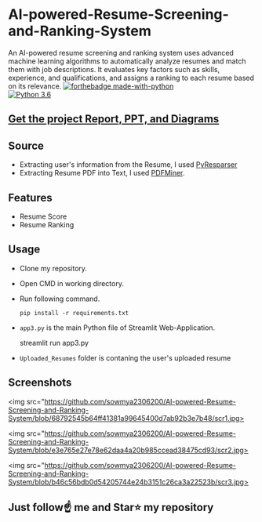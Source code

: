 # AI-powered-Resume-Screening-and-Ranking-System
An AI-powered resume screening and ranking system uses advanced machine learning algorithms to automatically analyze resumes and match them with job descriptions. It evaluates key factors such as skills, experience, and qualifications, and assigns a ranking to each resume based on its relevance. 
[![forthebadge made-with-python](http://ForTheBadge.com/images/badges/made-with-python.svg)](https://www.python.org/)                 
[![Python 3.6](https://img.shields.io/badge/python-3.6-blue.svg)](https://www.python.org/downloads/release/python-360/)   

## [Get the project Report, PPT, and Diagrams](https://kushalbhavsar1820.stores.instamojo.com/product/864991/smart-resume-analyzer-ppt-report-and-diagram-c091f/)
## Source
- Extracting user's information from the Resume, I used [PyResparser](https://omkarpathak.in/pyresparser/)
- Extracting Resume PDF into Text, I used [PDFMiner](https://pypi.org/project/pdfminer/).

## Features
- Resume Score
- Resume Ranking

## Usage
- Clone my repository.
- Open CMD in working directory.
- Run following command.
  ```
  pip install -r requirements.txt
  ```
- `app3.py` is the main Python file of Streamlit Web-Application. 

  streamlit run app3.py
- `Uploaded_Resumes` folder is contaning the user's uploaded resume

## Screenshots
<img src="https://github.com/sowmya2306200/AI-powered-Resume-Screening-and-Ranking-System/blob/68792545b64ff41381a99645400d7ab92b3e7b48/scr1.jpg>

<img src="https://github.com/sowmya2306200/AI-powered-Resume-Screening-and-Ranking-System/blob/e3e765e27e78e62daa4a20b985ccead38475cd93/scr2.jpg>

<img src="https://github.com/sowmya2306200/AI-powered-Resume-Screening-and-Ranking-System/blob/b46c56bdb0d54205744e24b3151c26ca3a22523b/scr3.jpg>





## Just follow☝️ me and Star⭐ my repository 

